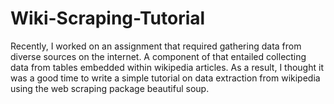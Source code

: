 # Wiki-Scraping-Tutorial

Recently, I worked on an assignment that required gathering data from diverse sources on the internet. A component of that entailed collecting data from tables embedded within wikipedia articles. As a result, I thought it was a good time to write a simple tutorial on data extraction from wikipedia using the web scraping package beautiful soup. 